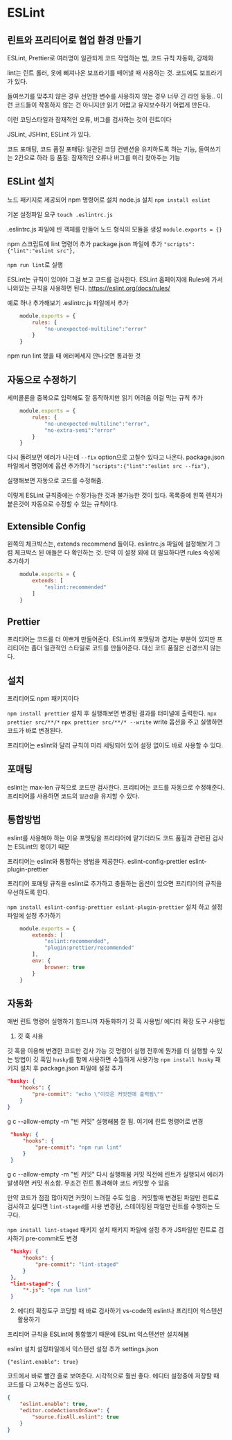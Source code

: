 # ESLint

## 린트와 프리티어로 협업 환경 만들기

ESLint, Prettier로 여러명이 일관되게 코드 작업하는 법, 코드 규칙 자동화, 강제화

lint는 린트 롤러, 옷에 삐져나온 보프라기를 떼어낼 때 사용하는 것. 코드에도 보프라기가 있다. 

들여쓰기를 맞추지 않은 경우
선언한 변수를 사용하지 않는 경우
너무 긴 라인 등등..
이런 코드들이 작동하지 않는 건 아니지만
읽기 어렵고 유지보수하기 어렵게 만든다.

이런 코딩스타일과 잠재적인 오류, 버그를 검사하는 것이 린트이다

JSLint, JSHint, ESLint 가 있다.

코드 포매팅, 코드 품질
포매팅: 일관된 코딩 컨벤션을 유지하도록 하는 기능, 들여쓰기는 2칸으로 하라 등
품질: 잠재적인 오류나 버그를 미리 찾아주는 기능

## ESLint 설치

노드 패키지로 제공되어 npm 명령어로 설치
node.js 설치 
`npm install eslint`

기본 설정파일 요구
`touch .eslintrc.js`

.eslintrc.js 파일에 빈 객체를 만들어 노드 형식의 모듈을 생성
`module.exports = {}`

npm 스크립트에 lint 명령어 추가
package.json 파일에 추가
`"scripts":{"lint":"eslint src"},`

`npm run lint`로 실행

ESLint는 규칙이 있어야 그걸 보고 코드를 검사한다.
ESLint 홈페이지에 Rules에 가서 나와있는 규칙을 사용하면 된다.
https://eslint.org/docs/rules/

예로 하나 추가해보기 
.eslintrc.js 파일에서 추가

```js
    module.exports = {
        rules: {
            "no-unexpected-multiline":"error"
        }
    }
```
npm run lint 했을 때 에러메세지 안나오면 통과한 것 

## 자동으로 수정하기 

세미콜론을 중복으로 입력해도 잘 동작하지만 읽기 어려움 이걸 막는 규칙 추가
```js
    module.exports = {
        rules: {
            "no-unexpected-multiline":"error",
            "no-extra-semi":"error"
        }
    }
```

다시 돌려보면 에러가 나는데 `--fix` option으로 고칠수 있다고 나온다.
package.json 파일에서 명령어에 옵션 추가하기
`"scripts":{"lint":"eslint src --fix"},`

실행해보면 자동으로 코드를 수정해줌.

이렇게 ESLint 규칙중에는 수정가능한 것과 불가능한 것이 있다.
목록중에 왼쪽 렌치가 붙은것이 자동으로 수정할 수 있는 규칙이다.

## Extensible Config

왼쪽의 체크박스는, extends recommend 들이다.
eslintrc.js 파일에 설정해보기
그럼 체크박스 된 애들은 다 확인하는 것. 만약 이 설정 외에 더 필요하다면 rules 속성에 추가하기 

```js
    module.exports = {
        extends: [
            "eslint:recommended"
        ]
    }
```

## Prettier
프리티어는 코드를 더 이쁘게 만들어준다.
ESLint의 포맷팅과 겹치는 부분이 있지만
프리티어는 좀더 일관적인 스타일로 코드를 만들어준다. 
대신 코드 품질은 신경쓰지 않는다.

## 설치
프리티어도 npm 패키지이다
 
 `npm install prettier`
 설치 후 실행해보면 변경된 결과를 터미널에 출력한다.
 `npx prettier src/**/*`
 `npx prettier src/**/* --write`
 write 옵션을 주고 실행하면 코드가 바로 변경된다. 

프리티어는 eslint와 달리 규칙이 미리 세팅되어 있어 설정 없이도 바로 사용할 수 있다. 

## 포매팅

eslint는 max-len 규칙으로 코드만 검사한다.
프리티어는 코드를 자동으로 수정해준다. 
프리티어를 사용하면 코드의 `일관성`을 유지할 수 있다. 

## 통합방법
eslint를 사용해야 하는 이유
포맷팅을 프리티어에 맡기더라도 
코드 품질과 관련된 검사는 ESLint의 몫이기 때문

프리티어는 eslint와 통합하는 방법을 제공한다.
 eslint-config-prettier
 eslint-plugin-prettier

 프리티어 포매팅 규칙을 eslint로 추가하고
 충돌하는 옵션이 있으면 프리티어의 규칙을 우선하도록 한다.
  

`npm install eslint-config-prettier eslint-plugin-prettier`
설치 하고 설정파일에 설정 추가하기

```js
    module.exports = {
        extends: [
            "eslint:recommended",
            "plugin:prettier/recommended"
        ],
        env: {
            browser: true
        }
    }
```

## 자동화
매번 린트 명령어 실행하기 힘드니까 자동화하기
깃 훅 사용법/ 에디터 확장 도구 사용법
 
 1. 깃 훅 사용

 깃 훅을 이용해 변경한 코드만 검사 가능
 깃 명령어 실행 전후에 뭔가를 더 실행할 수 있는 방법이 깃 훅임
 `husky`를 함꼐 사용하면 수월하게 사용가능
 `npm install husky` 패키지 설치 후
 package.json 파일에 설정 추가
 ```json
 "husky: {
     "hooks": {
         "pre-commit": "echo \"이것은 커밋전에 출력됨\""
     }
 }
 ```

g c --allow-empty -m "빈 커밋" 실행해봄
잘 됨.
여기에 린트 명령어로 변경
```json
 "husky: {
     "hooks": {
         "pre-commit": "npm run lint"
     }
 }
 ```
g c --allow-empty -m "빈 커밋" 다시 실행해봄
커밋 직전에 린트가 실행되서 에러가 발생하면 커밋 취소함. 무조건 린트 통과해야 코드 커밋할 수 있음

만약 코드가 점점 많아지면 커밋이 느려질 수도 있음 .
커밋할때 변경된 파일만 린트로 검사하고 싶다면 `lint-staged`를 사용 
변경된, 스테이징된 파일만 린트를 수행하는 도구다. 

`npm install lint-staged` 패키지 설치
패키지 파일에 설정 추가
JS파일만 린트로 검사하기
pre-commit도 변경 
```json
 "husky: {
     "hooks": {
         "pre-commit": "lint-staged"
     }
 },
 "lint-staged": {
     "*.js": "npm run lint"
 }
 ```

2. 에디터 확장도구
코딩할 때 바로 검사하기
vs-code의 eslint나 프리티어 익스텐션 활용하기

프리티어 규칙을 ESLint에 통합했기 때문에 ESLint 익스텐션만 설치해봄

eslint 설치 
설정파일에서 익스텐션 설정 추가
settings.json

`{"eslint.enable": true}`

코드에서 바로 빨간 줄로 보여준다. 
시각적으로 훨씬 좋다. 
에디터 설정중에 저장할 때 코드를 다 고쳐주는 옵션도 있다. 

```json
{
    "eslint.enable": true,
    "editor.codeActionsOnSave": {
        "source.fixAll.eslint": true
    }
}
```       

